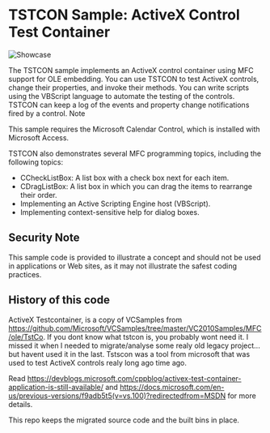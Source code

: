 # TSTCON Sample: ActiveX Control Test Container

![Showcase](tstcon.gif)

The TSTCON sample implements an ActiveX control container using MFC support for OLE embedding. You can use TSTCON to test ActiveX controls, change their properties, and invoke their methods. You can write scripts using the VBScript language to automate the testing of the controls. TSTCON can keep a log of the events and property change notifications fired by a control.
Note

This sample requires the Microsoft Calendar Control, which is installed with Microsoft Access.

TSTCON also demonstrates several MFC programming topics, including the following topics:

* CCheckListBox: A list box with a check box next for each item.
* CDragListBox: A list box in which you can drag the items to rearrange their order.
* Implementing an Active Scripting Engine host (VBScript).
* Implementing context-sensitive help for dialog boxes.

## Security Note

This sample code is provided to illustrate a concept and should not be used in applications or Web sites, as it may not illustrate the safest coding practices.

## History of this code

ActiveX Testcontainer, is a copy of VCSamples from <https://github.com/Microsoft/VCSamples/tree/master/VC2010Samples/MFC/ole/TstCo>. If you dont know what tstcon is, you probably wont need it. I missed it when I needed to migrate/analyse some realy old legacy project... but havent used it in the last. Tstscon was a tool from microsoft that was used to test ActiveX controls realy long ago time ago.

Read <https://devblogs.microsoft.com/cppblog/activex-test-container-application-is-still-available/> and <https://docs.microsoft.com/en-us/previous-versions/f9adb5t5(v=vs.100)?redirectedfrom=MSDN> for more details.

This repo keeps the migrated source code and the built bins in place.
